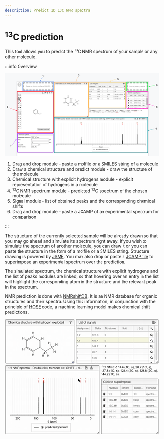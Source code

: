 ```yaml
---
description: Predict 1D 13C NMR spectra
---
```


# <sup>13</sup>C prediction

This tool allows you to predict the <sup>13</sup>C NMR spectrum of your sample or any other molecule.

:::info Overview

![C_predictions](C_predictions.png)

1. Drag and drop module - paste a molfile or a SMILES string of a molecule
2. Draw a chemical structure and predict module - draw the structure of the molecule
3. Chemical structure with explicit hydrogens module - explicit representation of hydrogens in a molecule
4. <sup>13</sup>C NMR spectrum module - predicted <sup>13</sup>C spectrum of the chosen molecule
5. Signal module - list of obtained peaks and the corresponding chemical shifts
6. Drag and drop module - paste a JCAMP of an experimental spectrum for comparison

:::

The structure of the currently selected sample will be already drawn so that you may go ahead and simulate its spectrum right away. If you wish to simulate the spectrum of another molecule, you can draw it or you can paste the structure in the form of a molfile or a SMILES string. Structure drawing is powered by [JSME](http://peter-ertl.com/jsme/). You may also drop or paste a [JCAMP file](../../../includes/jcamp/README.md) to superimpose an experimental spectrum over the prediction.

The simulated spectrum, the chemical structure with explicit hydrogens and the list of peaks modules are linked, so that hovering over an entry in the list will highlight the corresponding atom in the structure and the relevant peak in the spectrum.

NMR prediction is done with [NMRshiftDB](http://nmrshiftdb.nmr.uni-koeln.de/). It is an NMR database for organic structures and their spectra. Using this information, in conjunction with the principle of [HOSE](hose_code/hose_code.md) code, a machine learning model makes chemical shift predictions. 

![prediction](NMRpredict13C.gif)

  


